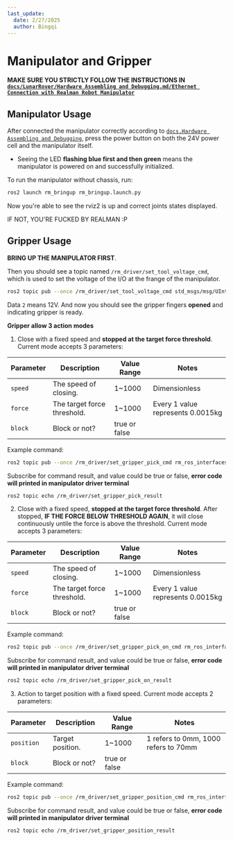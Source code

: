 ```yaml
---
last_update:
  date: 2/27/2025
  author: Bingqi
---
```


# Manipulator and Gripper

**MAKE SURE YOU STRICTLY FOLLOW THE INSTRUCTIONS IN [`docs/LunarRover/Hardware Assembling and Debugging.md/Ethernet Connection with Realman Robot Manipulator`](./Hardware%20Assembling%20and%20Debugging.md)**



## Manipulator Usage

After connected the manipulator correctly according to [`docs.Hardware Assembling and Debugging`](./Hardware%20Assembling%20and%20Debugging.md), press the power button on both the 24V power cell and the manipulator itself. 

- Seeing the LED **flashing blue first and then green** means the manipulator is powered on and successfully initialized.

To run the manipulator without chassis, run:
```bash
ros2 launch rm_bringup rm_bringup.launch.py
```
Now you're able to see the rviz2 is up and correct joints states displayed. 

IF NOT, YOU'RE FUCKED BY REALMAN :P

## Gripper Usage

**BRING UP THE MANIPULATOR FIRST**. 

Then you should see a topic named `/rm_driver/set_tool_voltage_cmd`, which is used to set the voltage of the I/O at the frange of the manipulator.
```bash
ros2 topic pub --once /rm_driver/set_tool_voltage_cmd std_msgs/msg/UInt16 "{data: 2}"
```
Data `2` means 12V. And now you should see the gripper fingers **opened** and indicating gripper is ready.


**Gripper allow 3 action modes**

1. Close with a fixed speed and **stopped at the target force threshold**. Current mode accepts 3 parameters: 

| Parameter | Description | Value Range | Notes |
|-----------|-------------|-------------|--------|
| `speed` | The speed of closing. | 1~1000 | Dimensionless |
| `force` | The target force threshold. | 1~1000 | Every 1 value represents 0.0015kg |
| `block` | Block or not? | true or false |  |

Example command:
```bash
ros2 topic pub --once /rm_driver/set_gripper_pick_cmd rm_ros_interfaces/msg/Gripperpick "{speed: 200, force: 200, block: true}"
```

Subscribe for command result, and value could be true or false, **error code will printed in manipulator driver terminal**
```bash
ros2 topic echo /rm_driver/set_gripper_pick_result
```


2. Close with a fixed speed, **stopped at the target force threshold**. After stopped, **IF THE FORCE BELOW THRESHOLD AGAIN**, it will close continuously untile the force is above the threshold. Current mode accepts 3 parameters: 

| Parameter | Description | Value Range | Notes |
|-----------|-------------|-------------|--------|
| `speed` | The speed of closing. | 1~1000 | Dimensionless |
| `force` | The target force threshold. | 1~1000 | Every 1 value represents 0.0015kg |
| `block` | Block or not? | true or false |  |

Example command:
```bash
ros2 topic pub --once /rm_driver/set_gripper_pick_on_cmd rm_ros_interfaces/msg/Gripperpick "{speed: 200, force: 200, block: false}"
```

Subscribe for command result, and value could be true or false, **error code will printed in manipulator driver terminal**
```bash
ros2 topic echo /rm_driver/set_gripper_pick_on_result
```

3. Action to target position with a fixed speed. Current mode accepts 2 parameters: 

| Parameter | Description | Value Range | Notes |
|-----------|-------------|-------------|--------|
| `position` | Target position. | 1~1000 | 1 refers to 0mm, 1000 refers to 70mm |
| `block` | Block or not? | true or false |  |

Example command:
```bash
ros2 topic pub --once /rm_driver/set_gripper_position_cmd rm_ros_interfaces/msg/Gripperset "{position: 200, block: true}"
```

Subscribe for command result, and value could be true or false, **error code will printed in manipulator driver terminal**
```bash
ros2 topic echo /rm_driver/set_gripper_position_result
```
